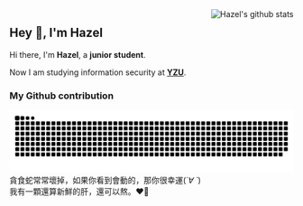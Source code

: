 <img style="max-width: 450px" align="right" src="https://github-readme-stats.vercel.app/api?username=Superliverbun&show_icons=true&icon_color=0366d6&bg_color=ffffff&hide_title=true&include_all_commits=true&count_private=true&hide_rank=true" alt="Hazel's github stats"/>

## Hey 👋, I'm Hazel

Hi there, I'm **Hazel**, a **junior student**.<br/>

Now I am studying information security at **[YZU](https://www.yzu.edu.tw/index.php/en-us/)**.


<!--
**Superliverbun/Superliverbun** is a ✨ _special_ ✨ repository because its `README.md` (this file) appears on your GitHub profile.

Here are some ideas to get you started:

- 🔭 I’m currently working on ...
- 🌱 I’m currently learning ...
- 👯 I’m looking to collaborate on ...
- 🤔 I’m looking for help with ...
- 💬 Ask me about ...
- 📫 How to reach me: ...
- 😄 Pronouns: ...
- ⚡ Fun fact: ...
-->




### My Github contribution
![](https://github.com/Superliverbun/Superliverbun/blob/output/github-contribution-grid-snake.svg)</br>
貪食蛇常常壞掉，如果你看到會動的，那你很幸運(*´∀ ˋ*)</br>
我有一顆還算新鮮的肝，還可以熬。❤️‍🔥
